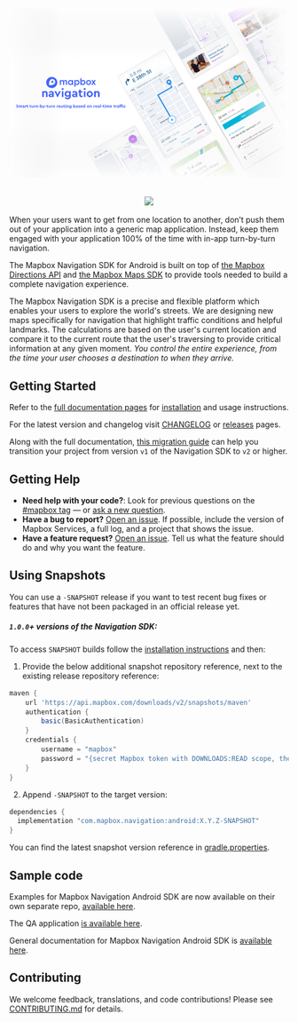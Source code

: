 <div align="center">
  <a href="https://www.mapbox.com/android-docs/navigation/overview/"><img src="https://github.com/mapbox/mapbox-navigation-android/blob/main/.github/splash-img.png?raw=true" alt="Mapbox Service"></a>
</div>
<br>
<p align="center">
  <a href="https://circleci.com/gh/mapbox/mapbox-navigation-android">
    <img src="https://circleci.com/gh/mapbox/mapbox-navigation-android.svg?style=shield&circle-token=:circle-token">
  </a>
</p>

When your users want to get from one location to another, don’t push them out of your application into a generic map application. Instead, keep them engaged with your application 100% of the time with in-app turn-by-turn navigation.

The Mapbox Navigation SDK for Android is built on top of [the Mapbox Directions API](https://www.mapbox.com/directions) and [the Mapbox Maps SDK](https://www.mapbox.com/maps) to provide tools needed to build a complete navigation experience.

The Mapbox Navigation SDK is a precise and flexible platform which enables your users to explore the world's streets. We are designing new maps specifically for navigation that highlight traffic conditions and helpful landmarks. The calculations are based on the user's current location and compare it to the current route that the user's traversing to provide critical information at any given moment. _You control the entire experience, from the time your user chooses a destination to when they arrive._

## Getting Started
Refer to the [full documentation pages](https://docs.mapbox.com/android/navigation/) for [installation](https://docs.mapbox.com/android/navigation/guides/get-started/install/) and usage instructions.

For the latest version and changelog visit [CHANGELOG](./CHANGELOG.md) or [releases](https://github.com/mapbox/mapbox-navigation-android/releases) pages.

Along with the full documentation, [this migration guide](https://docs.mapbox.com/android/navigation/guides/migrate-to-v2/) can help you transition your project from version `v1` of the Navigation SDK to `v2` or higher.

## Getting Help

- **Need help with your code?**: Look for previous questions on the [#mapbox tag](https://stackoverflow.com/questions/tagged/mapbox+android) — or [ask a new question](https://stackoverflow.com/questions/tagged/mapbox+android).
- **Have a bug to report?** [Open an issue](https://github.com/mapbox/mapbox-navigation-android/issues). If possible, include the version of Mapbox Services, a full log, and a project that shows the issue.
- **Have a feature request?** [Open an issue](https://github.com/mapbox/mapbox-navigation-android/issues/new). Tell us what the feature should do and why you want the feature.

## Using Snapshots

You can use a `-SNAPSHOT` release if you want to test recent bug fixes or features that have not been packaged in an official release yet.

##### `1.0.0`+ versions of the Navigation SDK:

To access `SNAPSHOT` builds follow the [installation instructions](https://docs.mapbox.com/android/navigation/guides/get-started/install/) and then:
1. Provide the below additional snapshot repository reference, next to the existing release repository reference:
```groovy
maven {
    url 'https://api.mapbox.com/downloads/v2/snapshots/maven'
    authentication {
        basic(BasicAuthentication)
    }
    credentials {
        username = "mapbox"
        password = "{secret Mapbox token with DOWNLOADS:READ scope, the same as the token used for the release repository}"
    }
}
```

2. Append `-SNAPSHOT` to the target version:
```groovy
dependencies {
  implementation "com.mapbox.navigation:android:X.Y.Z-SNAPSHOT"
}
```

You can find the latest snapshot version reference in [gradle.properties](./gradle.properties).

## <a name="sample-code">Sample code

Examples for Mapbox Navigation Android SDK are now available on their own separate repo, [available here](https://github.com/mapbox/mapbox-navigation-android-examples).

The QA application [is available here](https://github.com/mapbox/mapbox-navigation-android/tree/main/qa-test-app/README.md).
  
General documentation for Mapbox Navigation Android SDK is [available here](https://docs.mapbox.com/android/navigation).

## Contributing

We welcome feedback, translations, and code contributions! Please see [CONTRIBUTING.md](CONTRIBUTING.md) for details.
